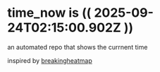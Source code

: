 # time_now is (( 2025-09-24T02:15:00.902Z ))

an automated repo that shows the currnent time

inspired by [breakingheatmap](https://github.com/breakingheatmap/breakingheatmap)